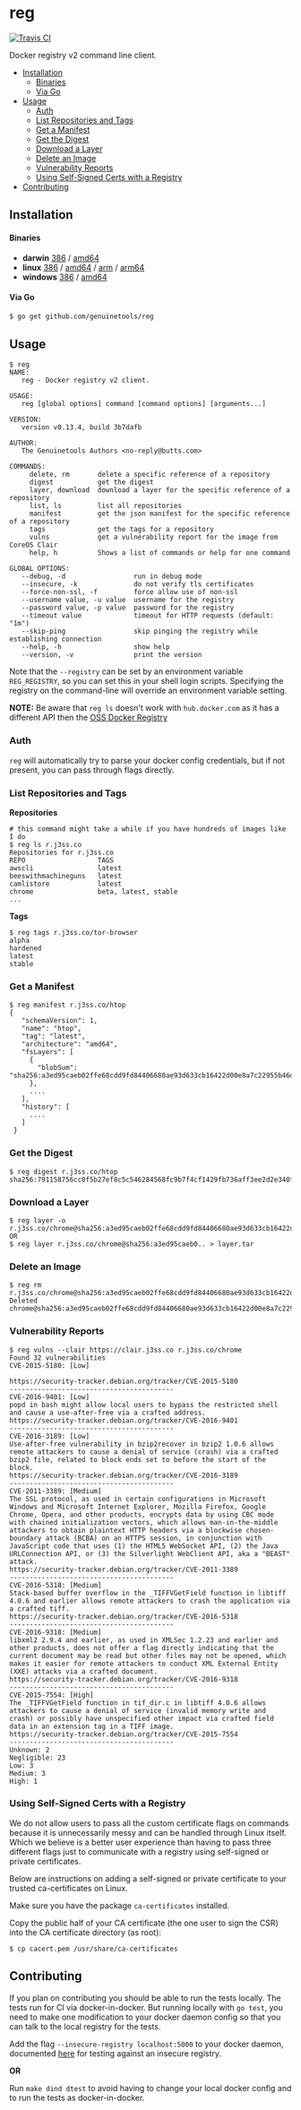 # reg

[![Travis CI](https://travis-ci.org/genuinetools/reg.svg?branch=master)](https://travis-ci.org/genuinetools/reg)

Docker registry v2 command line client.

- [Installation](#installation)
    + [Binaries](#binaries)
    + [Via Go](#via-go)
- [Usage](#usage)
    + [Auth](#auth)
    + [List Repositories and Tags](#list-repositories-and-tags)
    + [Get a Manifest](#get-a-manifest)
    + [Get the Digest](#get-the-digest)
    + [Download a Layer](#download-a-layer)
    + [Delete an Image](#delete-an-image)
    + [Vulnerability Reports](#vulnerability-reports)
    + [Using Self-Signed Certs with a Registry](#using-self-signed-certs-with-a-registry)
- [Contributing](#contributing)

## Installation

#### Binaries

- **darwin** [386](https://github.com/genuinetools/reg/releases/download/v0.13.4/reg-darwin-386) / [amd64](https://github.com/genuinetools/reg/releases/download/v0.13.4/reg-darwin-amd64)
- **linux** [386](https://github.com/genuinetools/reg/releases/download/v0.13.4/reg-linux-386) / [amd64](https://github.com/genuinetools/reg/releases/download/v0.13.4/reg-linux-amd64) / [arm](https://github.com/genuinetools/reg/releases/download/v0.13.4/reg-linux-arm) / [arm64](https://github.com/genuinetools/reg/releases/download/v0.13.4/reg-linux-arm64)
- **windows** [386](https://github.com/genuinetools/reg/releases/download/v0.13.4/reg-windows-386) / [amd64](https://github.com/genuinetools/reg/releases/download/v0.13.4/reg-windows-amd64)

#### Via Go

```bash
$ go get github.com/genuinetools/reg
```

## Usage

```console
$ reg
NAME:
   reg - Docker registry v2 client.

USAGE:
   reg [global options] command [command options] [arguments...]

VERSION:
   version v0.13.4, build 3b7dafb

AUTHOR:
   The Genuinetools Authors <no-reply@butts.com>

COMMANDS:
     delete, rm       delete a specific reference of a repository
     digest           get the digest
     layer, download  download a layer for the specific reference of a repository
     list, ls         list all repositories
     manifest         get the json manifest for the specific reference of a repository
     tags             get the tags for a repository
     vulns            get a vulnerability report for the image from CoreOS Clair
     help, h          Shows a list of commands or help for one command

GLOBAL OPTIONS:
   --debug, -d                 run in debug mode
   --insecure, -k              do not verify tls certificates
   --force-non-ssl, -f         force allow use of non-ssl
   --username value, -u value  username for the registry
   --password value, -p value  password for the registry
   --timeout value             timeout for HTTP requests (default: "1m")
   --skip-ping                 skip pinging the registry while establishing connection
   --help, -h                  show help
   --version, -v               print the version
```

Note that the `--registry` can be set by an environment variable `REG_REGISTRY`, so you can set this in your shell login scripts.
Specifying the registry on the command-line will override an environment variable setting.

**NOTE:** Be aware that `reg ls` doesn't work with `hub.docker.com` as it has a different API then the [OSS Docker Registry](https://github.com/docker/distribution)

### Auth

`reg` will automatically try to parse your docker config credentials, but if
not present, you can pass through flags directly.

### List Repositories and Tags

**Repositories**

```console
# this command might take a while if you have hundreds of images like I do
$ reg ls r.j3ss.co
Repositories for r.j3ss.co
REPO                  TAGS
awscli                latest
beeswithmachineguns   latest
camlistore            latest
chrome                beta, latest, stable
...
```

**Tags**

```console
$ reg tags r.j3ss.co/tor-browser
alpha
hardened
latest
stable
```

### Get a Manifest

```console
$ reg manifest r.j3ss.co/htop
{
   "schemaVersion": 1,
   "name": "htop",
   "tag": "latest",
   "architecture": "amd64",
   "fsLayers": [
     {
       "blobSum": "sha256:a3ed95caeb02ffe68cdd9fd84406680ae93d633cb16422d00e8a7c22955b46d4"
     },
     ....
   ],
   "history": [
     ....
   ]
 }
```

### Get the Digest
```console
$ reg digest r.j3ss.co/htop
sha256:791158756cc0f5b27ef8c5c546284568fc9b7f4cf1429fb736aff3ee2d2e340f
```

### Download a Layer

```console
$ reg layer -o r.j3ss.co/chrome@sha256:a3ed95caeb02ffe68cdd9fd84406680ae93d633cb16422d00e8a7c22955b46d4
OR
$ reg layer r.j3ss.co/chrome@sha256:a3ed95caeb0.. > layer.tar
```


### Delete an Image

```console
$ reg rm r.j3ss.co/chrome@sha256:a3ed95caeb02ffe68cdd9fd84406680ae93d633cb16422d00e8a7c22955b46d4
Deleted chrome@sha256:a3ed95caeb02ffe68cdd9fd84406680ae93d633cb16422d00e8a7c22955b46d4
```

### Vulnerability Reports

```console
$ reg vulns --clair https://clair.j3ss.co r.j3ss.co/chrome
Found 32 vulnerabilities
CVE-2015-5180: [Low]

https://security-tracker.debian.org/tracker/CVE-2015-5180
-----------------------------------------
CVE-2016-9401: [Low]
popd in bash might allow local users to bypass the restricted shell and cause a use-after-free via a crafted address.
https://security-tracker.debian.org/tracker/CVE-2016-9401
-----------------------------------------
CVE-2016-3189: [Low]
Use-after-free vulnerability in bzip2recover in bzip2 1.0.6 allows remote attackers to cause a denial of service (crash) via a crafted bzip2 file, related to block ends set to before the start of the block.
https://security-tracker.debian.org/tracker/CVE-2016-3189
-----------------------------------------
CVE-2011-3389: [Medium]
The SSL protocol, as used in certain configurations in Microsoft Windows and Microsoft Internet Explorer, Mozilla Firefox, Google Chrome, Opera, and other products, encrypts data by using CBC mode with chained initialization vectors, which allows man-in-the-middle attackers to obtain plaintext HTTP headers via a blockwise chosen-boundary attack (BCBA) on an HTTPS session, in conjunction with JavaScript code that uses (1) the HTML5 WebSocket API, (2) the Java URLConnection API, or (3) the Silverlight WebClient API, aka a "BEAST" attack.
https://security-tracker.debian.org/tracker/CVE-2011-3389
-----------------------------------------
CVE-2016-5318: [Medium]
Stack-based buffer overflow in the _TIFFVGetField function in libtiff 4.0.6 and earlier allows remote attackers to crash the application via a crafted tiff.
https://security-tracker.debian.org/tracker/CVE-2016-5318
-----------------------------------------
CVE-2016-9318: [Medium]
libxml2 2.9.4 and earlier, as used in XMLSec 1.2.23 and earlier and other products, does not offer a flag directly indicating that the current document may be read but other files may not be opened, which makes it easier for remote attackers to conduct XML External Entity (XXE) attacks via a crafted document.
https://security-tracker.debian.org/tracker/CVE-2016-9318
-----------------------------------------
CVE-2015-7554: [High]
The _TIFFVGetField function in tif_dir.c in libtiff 4.0.6 allows attackers to cause a denial of service (invalid memory write and crash) or possibly have unspecified other impact via crafted field data in an extension tag in a TIFF image.
https://security-tracker.debian.org/tracker/CVE-2015-7554
-----------------------------------------
Unknown: 2
Negligible: 23
Low: 3
Medium: 3
High: 1
```

### Using Self-Signed Certs with a Registry

We do not allow users to pass all the custom certificate flags on commands
because it is unnecessarily messy and can be handled through Linux itself.
Which we believe is a better user experience than having to pass three
different flags just to communicate with a registry using self-signed or
private certificates.

Below are instructions on adding a self-signed or private certificate to your
trusted ca-certificates on Linux.

Make sure you have the package `ca-certificates` installed.

Copy the public half of your CA certificate (the one user to sign the CSR) into
the CA certificate directory (as root):

```console
$ cp cacert.pem /usr/share/ca-certificates
```

## Contributing

If you plan on contributing you should be able to run the tests locally. The
tests run for CI via docker-in-docker. But running locally with `go test`, you
need to make one modification to your docker daemon config so that you can talk
to the local registry for the tests.

Add the flag `--insecure-registry localhost:5000` to your docker daemon,
documented [here](https://docs.docker.com/registry/insecure/) for testing
against an insecure registry.

**OR** 

Run `make dind dtest` to avoid having to change your local docker config and
to run the tests as docker-in-docker.
